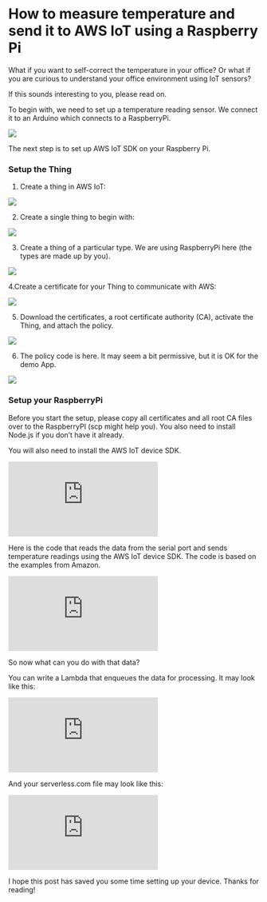 
# How to measure temperature and send it to AWS IoT using a Raspberry Pi

What if you want to self-correct the temperature in your office? Or what if you are curious to understand your office environment using IoT sensors?

If this sounds interesting to you, please read on.

To begin with, we need to set up a temperature reading sensor. We connect it to an Arduino which connects to a RaspberryPi.

![](https://cdn-images-1.medium.com/max/6048/1*luZBAP5jAeQXIoKDlm2Lqg.jpeg)

The next step is to set up AWS IoT SDK on your Raspberry Pi.

### Setup the Thing

1. Create a thing in AWS IoT:

![](https://cdn-images-1.medium.com/max/2000/1*HMoK-8MpdziO3p1KgUu1WQ.png)

2. Create a single thing to begin with:

![](https://cdn-images-1.medium.com/max/2006/1*Zkpo9cALdjh6y_91NkYlgQ.png)

3. Create a thing of a particular type. We are using RaspberryPi here (the types are made up by you).

![](https://cdn-images-1.medium.com/max/2000/1*wpws9o3IaQd1QrhZerkgxw.png)

4.Create a certificate for your Thing to communicate with AWS:

![](https://cdn-images-1.medium.com/max/2000/1*kvhutJBA_nZMl4tCRYlPhw.png)

5. Download the certificates, a root certificate authority (CA), activate the Thing, and attach the policy.

![](https://cdn-images-1.medium.com/max/2000/1*IlIegdjeWhnlsCPsk2CR9A.png)

6. The policy code is here. It may seem a bit permissive, but it is OK for the demo App.

![](https://cdn-images-1.medium.com/max/2000/1*mY-mP_JRKku7qBxk-PkTVg.png)

### Setup your RaspberryPi

Before you start the setup, please copy all certificates and all root CA files over to the RaspberryPI (scp might help you). You also need to install Node.js if you don’t have it already.

You will also need to install the AWS IoT device SDK.

<iframe src="https://medium.com/media/0026b58d9cab6a91ca28ab42040d5508" frameborder=0></iframe>

Here is the code that reads the data from the serial port and sends temperature readings using the AWS IoT device SDK. The code is based on the examples from Amazon.

<iframe src="https://medium.com/media/8d88a780f9cc04e12c4d84c8f9c5ffe7" frameborder=0></iframe>

So now what can you do with that data?

You can write a Lambda that enqueues the data for processing. It may look like this:

<iframe src="https://medium.com/media/1b3f8704eb3411899b5a4ea7d12d40bb" frameborder=0></iframe>

And your serverless.com file may look like this:

<iframe src="https://medium.com/media/3ae28755720d089aecbe5f8c928117a4" frameborder=0></iframe>

I hope this post has saved you some time setting up your device. Thanks for reading!
